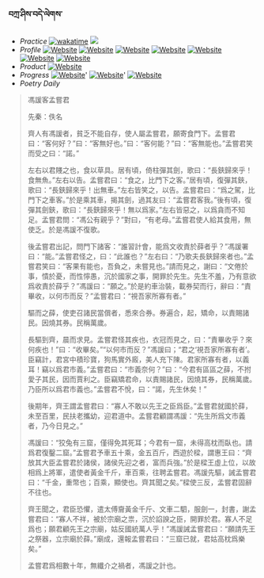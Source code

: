 ### བཀྲ་ཤིས་བདེ་ལེགས་ 
- _Practice_	[![wakatime](https://wakatime.com/badge/user/5043ee4a-e361-4607-9d47-d557f2005d05.svg)](https://wakatime.com/dashboard)	<a href="https://wakatime.com/@5043ee4a-e361-4607-9d47-d557f2005d05"><img src="https://wakatime.com/share/@IvanAXu/06501b1d-f434-4f2a-9524-dc2196223971.png" /></a> 
- _Profile_	[![Website](https://img.shields.io/website?label=&up_color=orange&up_message=Tianchi&url=https%3A%2F%2Fshields.io)](https://tianchi.aliyun.com/home/science/scienceDetail?userId=1095279182618)	[![Website](https://img.shields.io/website?label=&up_color=violet&up_message=AIstudio&url=https%3A%2F%2Fshields.io)](https://aistudio.baidu.com/aistudio/personalcenter/thirdview/979775)	[![Website](https://img.shields.io/website?label=&up_color=blue&up_message=Kaggle&url=https%3A%2F%2Fshields.io)](https://www.kaggle.com/ivanxu/)	[![Website](https://img.shields.io/website?label=&up_color=gay&up_message=Yuque&url=https%3A%2F%2Fshields.io)](https://www.yuque.com/ivanaxu)	[![Website](https://img.shields.io/website?label=&up_color=brown&up_message=Leetcode&url=https%3A%2F%2Fshields.io)](https://leetcode.cn/u/ivanaxu)	[![Website](https://img.shields.io/website?label=&up_color=red&up_message=Gitee&url=https%3A%2F%2Fshields.io)](https://gitee.com/IvanaXu)	[![Website](https://img.shields.io/website?label=&up_color=yellow&up_message=Monkeytype&url=https%3A%2F%2Fshields.io)](https://monkeytype.com/profile/IvanaXu) 
- _Product_	[![Website](https://img.shields.io/website?label=alpha&up_color=blue&up_message=EDA&url=https%3A%2F%2Fshields.io)](http://eda.tangjt.cn/) 
- _Progress_	[![Website](https://img.shields.io/website?label=&up_color=black&up_message=APTOS2021&url=https%3A%2F%2Fshields.io)](https://github.com/IvanaXu/APTOS2021/)'	[![Website](https://img.shields.io/website?label=&up_color=black&up_message=EDA&url=https%3A%2F%2Fshields.io)](https://github.com/IvanaXu/EDA/)'	[![Website](https://img.shields.io/website?label=&up_color=black&up_message=AICAS2024&url=https%3A%2F%2Fshields.io)](https://github.com/IvanaXu/AICAS2024/) 
- _Poetry Daily_ 


> 馮諼客孟嘗君
> 
> 先秦：佚名 
> 
> 齊人有馮諼者，貧乏不能自存，使人屬孟嘗君，願寄食門下。孟嘗君曰：“客何好？”曰：“客無好也。”曰：“客何能？”曰：“客無能也。”孟嘗君笑而受之曰：“諾。”
> 
> 左右以君賤之也，食以草具。居有頃，倚柱彈其劍，歌曰：“長鋏歸來乎！食無魚。”左右以告。孟嘗君曰：“食之，比門下之客。”居有頃，復彈其鋏，歌曰：“長鋏歸來乎！出無車。”左右皆笑之，以告。孟嘗君曰：“爲之駕，比門下之車客。”於是乘其車，揭其劍，過其友曰：“孟嘗君客我。”後有頃，復彈其劍鋏，歌曰：“長鋏歸來乎！無以爲家。”左右皆惡之，以爲貪而不知足。孟嘗君問：“馮公有親乎？”對曰，“有老母。”孟嘗君使人給其食用，無使乏。於是馮諼不復歌。
> 
> 後孟嘗君出記，問門下諸客：“誰習計會，能爲文收責於薛者乎？”馮諼署曰：“能。”孟嘗君怪之，曰：“此誰也？”左右曰：“乃歌夫長鋏歸來者也。”孟嘗君笑曰：“客果有能也，吾負之，未嘗見也。”請而見之，謝曰：“文倦於事，憒於憂，而性懧愚，沉於國家之事，開罪於先生。先生不羞，乃有意欲爲收責於薛乎？”馮諼曰：“願之。”於是約車治裝，載券契而行，辭曰：“責畢收，以何市而反？”孟嘗君曰：“視吾家所寡有者。”
> 
> 驅而之薛，使吏召諸民當償者，悉來合券。券遍合，起，矯命，以責賜諸民。因燒其券。民稱萬歲。
> 
> 長驅到齊，晨而求見。孟嘗君怪其疾也，衣冠而見之，曰：“責畢收乎？來何疾也！”曰：“收畢矣。”“以何市而反？”馮諼曰；“君之‘視吾家所寡有者’。臣竊計，君宮中積珍寶，狗馬實外廄，美人充下陳。君家所寡有者，以義耳！竊以爲君市義。”孟嘗君曰：“市義奈何？”曰：“今君有區區之薛，不拊愛子其民，因而賈利之。臣竊矯君命，以責賜諸民，因燒其券，民稱萬歲。乃臣所以爲君市義也。”孟嘗君不悅，曰：“諾，先生休矣！”
> 
> 後期年，齊王謂孟嘗君曰：“寡人不敢以先王之臣爲臣。”孟嘗君就國於薛，未至百里，民扶老攜幼，迎君道中。孟嘗君顧謂馮諼：“先生所爲文市義者，乃今日見之。”
> 
> 馮諼曰：“狡兔有三窟，僅得免其死耳；今君有一窟，未得高枕而臥也。請爲君復鑿二窟。”孟嘗君予車五十乘，金五百斤，西遊於樑，謂惠王曰：“齊放其大臣孟嘗君於諸侯，諸侯先迎之者，富而兵強。”於是樑王虛上位，以故相爲上將軍，遣使者黃金千斤，車百乘，往聘孟嘗君。馮諼先驅，誡孟嘗君曰：“千金，重幣也；百乘，顯使也。齊其聞之矣。”樑使三反，孟嘗君固辭不往也。
> 
> 齊王聞之，君臣恐懼，遣太傅齎黃金千斤、文車二駟，服劍一，封書，謝孟嘗君曰：“寡人不祥，被於宗廟之祟，沉於諂諛之臣，開罪於君。寡人不足爲也；願君顧先王之宗廟，姑反國統萬人乎！”馮諼誡孟嘗君曰：“願請先王之祭器，立宗廟於薛。”廟成，還報孟嘗君曰：“三窟已就，君姑高枕爲樂矣。”
> 
> 孟嘗君爲相數十年，無纖介之禍者，馮諼之計也。
>
